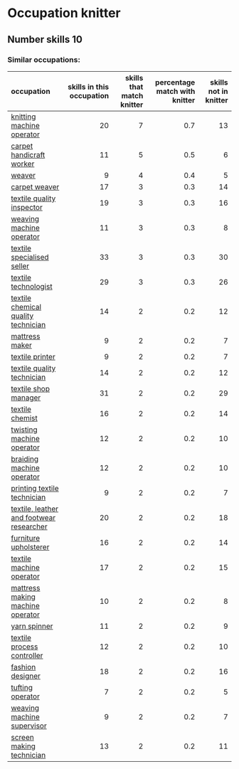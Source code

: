 # Occupation knitter
## Number skills 10
### Similar occupations:
| occupation                                                                              |   skills in this occupation |   skills that match knitter |   percentage match with knitter |   skills not in knitter |
|:----------------------------------------------------------------------------------------|----------------------------:|----------------------------:|--------------------------------:|------------------------:|
| [knitting machine operator](knitting_machine_operator.md)                               |                          20 |                           7 |                             0.7 |                      13 |
| [carpet handicraft worker](carpet_handicraft_worker.md)                                 |                          11 |                           5 |                             0.5 |                       6 |
| [weaver](weaver.md)                                                                     |                           9 |                           4 |                             0.4 |                       5 |
| [carpet weaver](carpet_weaver.md)                                                       |                          17 |                           3 |                             0.3 |                      14 |
| [textile quality inspector](textile_quality_inspector.md)                               |                          19 |                           3 |                             0.3 |                      16 |
| [weaving machine operator](weaving_machine_operator.md)                                 |                          11 |                           3 |                             0.3 |                       8 |
| [textile specialised seller](textile_specialised_seller.md)                             |                          33 |                           3 |                             0.3 |                      30 |
| [textile technologist](textile_technologist.md)                                         |                          29 |                           3 |                             0.3 |                      26 |
| [textile chemical quality technician](textile_chemical_quality_technician.md)           |                          14 |                           2 |                             0.2 |                      12 |
| [mattress maker](mattress_maker.md)                                                     |                           9 |                           2 |                             0.2 |                       7 |
| [textile printer](textile_printer.md)                                                   |                           9 |                           2 |                             0.2 |                       7 |
| [textile quality technician](textile_quality_technician.md)                             |                          14 |                           2 |                             0.2 |                      12 |
| [textile shop manager](textile_shop_manager.md)                                         |                          31 |                           2 |                             0.2 |                      29 |
| [textile chemist](textile_chemist.md)                                                   |                          16 |                           2 |                             0.2 |                      14 |
| [twisting machine operator](twisting_machine_operator.md)                               |                          12 |                           2 |                             0.2 |                      10 |
| [braiding machine operator](braiding_machine_operator.md)                               |                          12 |                           2 |                             0.2 |                      10 |
| [printing textile technician](printing_textile_technician.md)                           |                           9 |                           2 |                             0.2 |                       7 |
| [textile, leather and footwear researcher](textile,_leather_and_footwear_researcher.md) |                          20 |                           2 |                             0.2 |                      18 |
| [furniture upholsterer](furniture_upholsterer.md)                                       |                          16 |                           2 |                             0.2 |                      14 |
| [textile machine operator](textile_machine_operator.md)                                 |                          17 |                           2 |                             0.2 |                      15 |
| [mattress making machine operator](mattress_making_machine_operator.md)                 |                          10 |                           2 |                             0.2 |                       8 |
| [yarn spinner](yarn_spinner.md)                                                         |                          11 |                           2 |                             0.2 |                       9 |
| [textile process controller](textile_process_controller.md)                             |                          12 |                           2 |                             0.2 |                      10 |
| [fashion designer](fashion_designer.md)                                                 |                          18 |                           2 |                             0.2 |                      16 |
| [tufting operator](tufting_operator.md)                                                 |                           7 |                           2 |                             0.2 |                       5 |
| [weaving machine supervisor](weaving_machine_supervisor.md)                             |                           9 |                           2 |                             0.2 |                       7 |
| [screen making technician](screen_making_technician.md)                                 |                          13 |                           2 |                             0.2 |                      11 |
